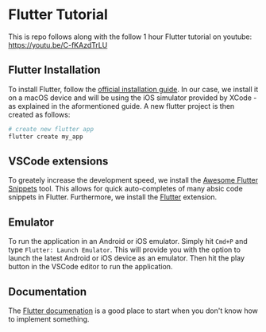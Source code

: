 # Flutter Tutorial

This is repo follows along with the follow 1 hour Flutter tutorial on youtube: https://youtu.be/C-fKAzdTrLU


## Flutter Installation

To install Flutter, follow the [official installation guide](https://docs.flutter.dev/get-started/install). In our case, we install it on a macOS device and will be using the iOS simulator provided by XCode - as explained in the aformentioned guide. A new flutter project is then created as follows:

```bash
# create new flutter app
flutter create my_app
```


## VSCode extensions

To greately increase the development speed, we install the [Awesome Flutter Snippets](https://marketplace.visualstudio.com/items?itemName=Nash.awesome-flutter-snippets) tool. This allows for quick auto-completes of many absic code snippets in Flutter. Furthermore, we install the [Flutter](https://marketplace.visualstudio.com/items?itemName=Dart-Code.flutter) extension.


## Emulator

To run the application in an Android or iOS emulator. Simply hit `Cmd+P` and type `Flutter: Launch Emulator`. This will provide you with the option to launch the latest Android or iOS device as an emulator. Then hit the play button in the VSCode editor to run the application.

## Documentation

The [Flutter documenation](https://docs.flutter.dev) is a good place to start when you don't know how to implement something.